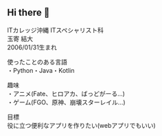 ## Hi there 👋

ITカレッジ沖縄  ITスペシャリスト科  
玉寄 結大  
2006/01/31生まれ

使ったことのある言語  
・Python・Java・Kotlin

趣味  
・アニメ(Fate、ヒロアカ、ばっどがーる...)  
・ゲーム(FGO、原神、崩壊スターレイル...)

目標  
役に立つ便利なアプリを作りたい(webアプリでもいい)

<!--
**itc-s24017/itc-s24017** is a ✨ _special_ ✨ repository because its `README.md` (this file) appears on your GitHub profile.

Here are some ideas to get you started:

- 🔭 I’m currently working on ...
- 🌱 I’m currently learning ...
- 👯 I’m looking to collaborate on ...
- 🤔 I’m looking for help with ...
- 💬 Ask me about ...
- 📫 How to reach me: ...
- 😄 Pronouns: ...
- ⚡ Fun fact: ...
-->
